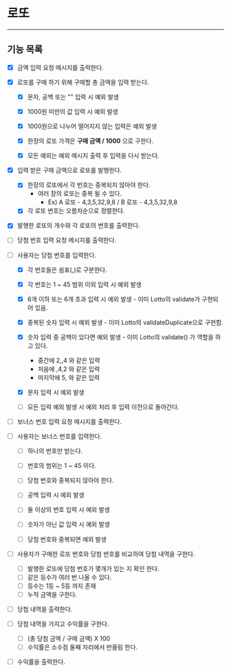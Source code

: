 # 로또

----

## 기능 목록

- [X] 금액 입력 요청 메시지를 출력한다.
- [X] 로또를 구매 하기 위해 구매할 총 금액을 입력 받는다.
  - [X] 문자, 공백 또는 "" 입력 시 예외 발생
  - [X] 1000원 미만의 값 입력 시 예외 발생
  - [X] 1000원으로 나누어 떨어지지 않는 입력은 예외 발생
  - [X] 한장의 로또 가격은 **구매 금액 / 1000** 으로 구한다.
  - [X] 모든 예외는 예외 메시지 출력 후 입력을 다시 받는다.


- [X] 입력 받은 구매 금액으로 로또를 발행한다.
  - [X] 한장의 로또에서 각 번호는 중복되지 않아야 한다.
    - 여러 장의 로또는 중복 될 수 있다.
      - Ex) A 로또 - 4,3,5,32,9,8 / B 로또 - 4,3,5,32,9,8
  - [X] 각 로또 번호는 오름차순으로 정렬한다.

- [X] 발행한 로또의 개수와 각 로또의 번호를 출력한다.


- [ ] 당첨 번호 입력 요청 메시지를 출력한다.
- [ ] 사용자는 당첨 번호를 입력한다.
  - [X] 각 번호들은 쉼표(,)로 구분한다.
  - [X] 각 번호는 1 ~ 45 범위 이외 입력 시 예외 발생
  - [X] 6개 이하 또는 6개 초과 입력 시 예외 발생 - 이미 Lotto의 validate가 구현되어 있음.
  - [X] 중복된 숫자 입력 시 예외 발생 - 이미 Lotto의 validateDuplicate으로 구현함.
  - [X] 숫자 입력 중 공백이 있다면 예외 발생 - 이미 Lotto의 validate() 가 역할을 하고 있다.
    - 중간에 2,,4 와 같은 입력
    - 처음에 ,4,2 와 같은 입력
    - 마지막에 5, 와 같은 입력
  - [X] 문자 입력 시 예외 발생
  - [ ] 모든 입력 예외 발생 시 예외 처리 후 입력 이전으로 돌아간다.


- [ ] 보너스 번호 입력 요청 메시지를 출력한다.
- [ ] 사용자는 보너스 번호를 입력한다.
  - [ ] 하나의 번호만 받는다.
  - [ ] 번호의 범위는 1 ~ 45 이다.
  - [ ] 당첨 번호와 중복되지 않아야 한다.
  - [ ] 공백 입력 시 예외 발생
  - [ ] 둘 이상의 번호 입력 시 예외 발생
  - [ ] 숫자가 아닌 값 입력 시 예외 발생
  - [ ] 당첨 번호와 중복되면 예외 발생

  
- [ ] 사용자가 구매한 로또 번호와 당첨 번호를 비교하여 당첨 내역을 구한다.
  - [ ] 발행한 로또에 당첨 번호가 몇개가 있는 지 확인 한다.
  - [ ] 같은 등수가 여러 번 나올 수 있다.
  - [ ] 등수는 1등 ~ 5등 까지 존재
  - [ ] 누적 금액을 구한다.
- [ ] 당첨 내역을 출력한다.


- [ ] 당첨 내역을 가지고 수익률을 구한다.
  - [ ] (총 당첨 금액 / 구매 금액) X 100
  - [ ] 수익률은 소수점 둘째 자리에서 반올림 한다.
- [ ] 수익률을 출력한다.